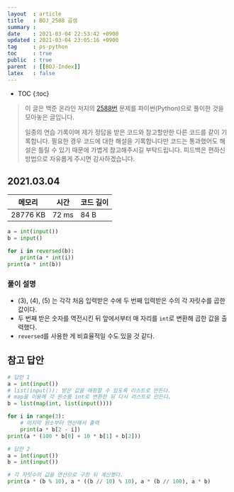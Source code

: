 ```yaml
---
layout  : article
title   : BOJ_2588 곱셈
summary : 
date    : 2021-03-04 22:53:42 +0900
updated : 2021-03-04 23:05:16 +0900
tag     : ps-python
toc     : true
public  : true
parent  : [[BOJ-Index]]
latex   : false
---
```

* TOC
{:toc}

>이 글은 백준 온라인 저지의 [2588번](https://www.acmicpc.net/problem/2588) 문제를 파이썬(Python)으로 풀이한 것을 모아놓은 글입니다.
>
> 일종의 연습 기록이며 제가 정답을 받은 코드와 참고할만한 다른 코드를 같이 기록합니다. 필요한 경우 코드에 대한 해설을 기록합니다만 코드는 통과했어도 해설은 틀릴 수 있기 때문에 가볍게 참고해주시길 부탁드립니다. 피드백은 편하신 방법으로 자유롭게 주시면 감사하겠습니다.

## 2021.03.04

| 메모리    | 시간  | 코드 길이 |
| --------- | ----- | --------- |
| 28776 KB  | 72 ms | 84 B      |

```python
a = int(input())
b = input()

for i in reversed(b):
    print(a * int(i))
print(a * int(b))

```

### 풀이 설명

* (3), (4), (5) 는 각각 처음 입력받은 수에 두 번째 입력받은 수의 각 자릿수를 곱한 값이다.
* 두 번째 받은 숫자를 역전시킨 뒤 앞에서부터 매 자리를 `int`로 변환해 곱한 값을 출력했다.
* `reversed`를 사용한 게 비효율적일 수도 있을 것 같다.

## 참고 답안

```python
# 답안 1
a = int(input())
# list(input()): 받은 값을 매핑할 수 있도록 리스트로 만든다.
# map을 이용해 각 원소를 int로 변환한 뒤 다시 리스트로 만든다.
b = list(map(int, list(input())))

for i in range(3):
    # 마지막 원소부터 연산해서 출력
    print(a * b[2 - i])
print(a * (100 * b[0] + 10 * b[1] + b[2]))

# 답안 2
a = int(input())
b = int(input())

# 각 자릿수의 값을 연산으로 구한 뒤 계산했다.
print(a * (b % 10), a * ((b // 10) % 10), a * (b // 100), a * b)
```

